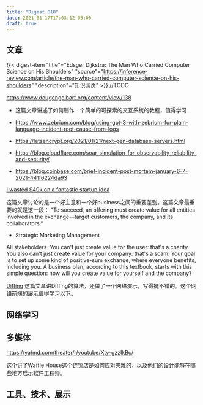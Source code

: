 ```yaml
---
title: "Digest 018"
date: 2021-01-17T17:03:12-05:00
draft: true
---
```


## 文章

{{< digest-item "title"="Edsger Dijkstra: The Man Who Carried Computer Science on His Shoulders" "source"="https://inference-review.com/article/the-man-who-carried-computer-science-on-his-shoulders" "description"="知识网页" >}}
//TODO


https://www.dougengelbart.org/content/view/138
- 这篇文章讲述了如何制作一个简单的可探索的交互系统的教程，值得学习


- https://www.zebrium.com/blog/using-gpt-3-with-zebrium-for-plain-language-incident-root-cause-from-logs
- https://letsencrypt.org/2021/01/21/next-gen-database-servers.html
- https://blog.cloudflare.com/soar-simulation-for-observability-reliability-and-security/
- https://blog.coinbase.com/brief-incident-post-mortem-january-6-7-2021-441f6224da93

[I wasted $40k on a fantastic startup idea](https://tjcx.me/p/i-wasted-40k-on-a-fantastic-startup-idea)

这篇文章讨论的是一个好主意和一个好business之间的重要差别。这篇文章最重要的就是这一段：
"To succeed, an offering must create value for all entities involved in the exchange—target customers, the company, and its collaborators."

- Strategic Marketing Management

All stakeholders. You can't just create value for the user: that's a charity. You also can't just create value for your company: that's a scam. Your goal is to set up some kind of positive-sum exchange, where everyone benefits, including you. A business plan, according to this textbook, starts with this simple question: how will you create value for yourself and the company?

[Diffing](https://florian.github.io/diffing/)
这篇文章讲Diffing的算法，还做了一个网络演示，写得挺不错的。这个网络前端的展示值得学习以下。

## 网络学习

## 多媒体
https://yahnd.com/theater/r/youtube/Xty-gzzIkBc/

这个讲了Waffle House这个连锁店是如何应对灾难的，以及他们的设计能够在哪些地方启示软件工程师。
## 工具、技术、展示
